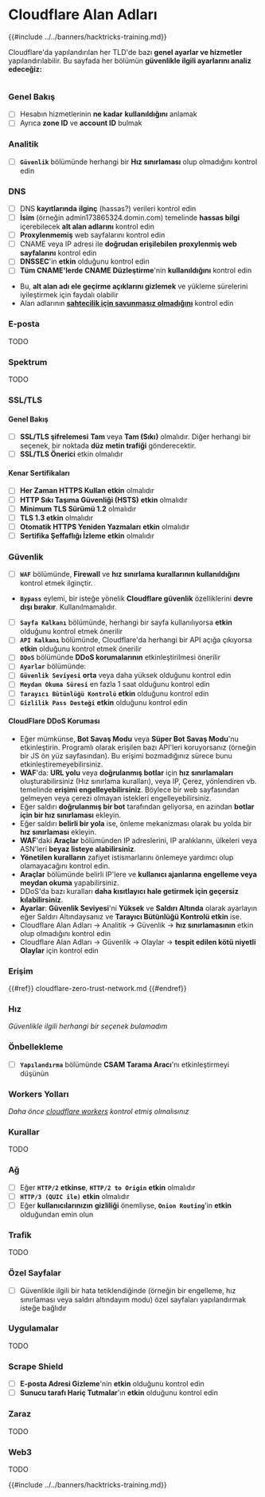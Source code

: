 # Cloudflare Alan Adları

{{#include ../../banners/hacktricks-training.md}}

Cloudflare'da yapılandırılan her TLD'de bazı **genel ayarlar ve hizmetler** yapılandırılabilir. Bu sayfada her bölümün **güvenlikle ilgili ayarlarını analiz edeceğiz:**

<figure><img src="../../images/image (101).png" alt=""><figcaption></figcaption></figure>

### Genel Bakış

- [ ] Hesabın hizmetlerinin **ne kadar** **kullanıldığını** anlamak
- [ ] Ayrıca **zone ID** ve **account ID** bulmak

### Analitik

- [ ] **`Güvenlik`** bölümünde herhangi bir **Hız sınırlaması** olup olmadığını kontrol edin

### DNS

- [ ] DNS **kayıtlarında** **ilginç** (hassas?) verileri kontrol edin
- [ ] **İsim** (örneğin admin173865324.domin.com) temelinde **hassas bilgi** içerebilecek **alt alan adlarını** kontrol edin
- [ ] **Proxylenmemiş** web sayfalarını kontrol edin
- [ ] CNAME veya IP adresi ile **doğrudan erişilebilen** **proxylenmiş web sayfalarını** kontrol edin
- [ ] **DNSSEC**'in **etkin** olduğunu kontrol edin
- [ ] **Tüm CNAME'lerde** **CNAME Düzleştirme**'nin **kullanıldığını** kontrol edin
- Bu, **alt alan adı ele geçirme açıklarını gizlemek** ve yükleme sürelerini iyileştirmek için faydalı olabilir
- Alan adlarının [**sahtecilik için savunmasız olmadığını**](https://book.hacktricks.xyz/network-services-pentesting/pentesting-smtp#mail-spoofing) kontrol edin

### **E-posta**

TODO

### Spektrum

TODO

### SSL/TLS

#### **Genel Bakış**

- [ ] **SSL/TLS şifrelemesi** **Tam** veya **Tam (Sıkı)** olmalıdır. Diğer herhangi bir seçenek, bir noktada **düz metin trafiği** gönderecektir.
- [ ] **SSL/TLS Önerici** etkin olmalıdır

#### Kenar Sertifikaları

- [ ] **Her Zaman HTTPS Kullan** **etkin** olmalıdır
- [ ] **HTTP Sıkı Taşıma Güvenliği (HSTS)** **etkin** olmalıdır
- [ ] **Minimum TLS Sürümü 1.2** olmalıdır
- [ ] **TLS 1.3 etkin** olmalıdır
- [ ] **Otomatik HTTPS Yeniden Yazmaları** **etkin** olmalıdır
- [ ] **Sertifika Şeffaflığı İzleme** **etkin** olmalıdır

### **Güvenlik**

- [ ] **`WAF`** bölümünde, **Firewall** ve **hız sınırlama kurallarının kullanıldığını** kontrol etmek ilginçtir.
- **`Bypass`** eylemi, bir isteğe yönelik **Cloudflare güvenlik** özelliklerini **devre dışı bırakır**. Kullanılmamalıdır.
- [ ] **`Sayfa Kalkanı`** bölümünde, herhangi bir sayfa kullanılıyorsa **etkin** olduğunu kontrol etmek önerilir
- [ ] **`API Kalkanı`** bölümünde, Cloudflare'da herhangi bir API açığa çıkıyorsa **etkin** olduğunu kontrol etmek önerilir
- [ ] **`DDoS`** bölümünde **DDoS korumalarının** etkinleştirilmesi önerilir
- [ ] **`Ayarlar`** bölümünde:
- [ ] **`Güvenlik Seviyesi`** **orta** veya daha yüksek olduğunu kontrol edin
- [ ] **`Meydan Okuma Süresi`** en fazla 1 saat olduğunu kontrol edin
- [ ] **`Tarayıcı Bütünlüğü Kontrolü`** **etkin** olduğunu kontrol edin
- [ ] **`Gizlilik Pass Desteği`** **etkin** olduğunu kontrol edin

#### **CloudFlare DDoS Koruması**

- Eğer mümkünse, **Bot Savaş Modu** veya **Süper Bot Savaş Modu**'nu etkinleştirin. Programlı olarak erişilen bazı API'leri koruyorsanız (örneğin bir JS ön yüz sayfasından). Bu erişimi bozmadığınız sürece bunu etkinleştiremeyebilirsiniz.
- **WAF**'da: **URL yolu** veya **doğrulanmış botlar** için **hız sınırlamaları** oluşturabilirsiniz (Hız sınırlama kuralları), veya IP, Çerez, yönlendiren vb. temelinde **erişimi engelleyebilirsiniz**. Böylece bir web sayfasından gelmeyen veya çerezi olmayan istekleri engelleyebilirsiniz.
- Eğer saldırı **doğrulanmış bir bot** tarafından geliyorsa, en azından **botlar için bir hız sınırlaması** ekleyin.
- Eğer saldırı **belirli bir yola** ise, önleme mekanizması olarak bu yolda bir **hız sınırlaması** ekleyin.
- **WAF**'daki **Araçlar** bölümünden IP adreslerini, IP aralıklarını, ülkeleri veya ASN'leri **beyaz listeye alabilirsiniz**.
- **Yönetilen kuralların** zafiyet istismarlarını önlemeye yardımcı olup olamayacağını kontrol edin.
- **Araçlar** bölümünde belirli IP'lere ve **kullanıcı ajanlarına** **engelleme veya meydan okuma** yapabilirsiniz.
- DDoS'da bazı kuralları **daha kısıtlayıcı hale getirmek için geçersiz kılabilirsiniz**.
- **Ayarlar**: **Güvenlik Seviyesi**'ni **Yüksek** ve **Saldırı Altında** olarak ayarlayın eğer Saldırı Altındaysanız ve **Tarayıcı Bütünlüğü Kontrolü etkin** ise.
- Cloudflare Alan Adları -> Analitik -> Güvenlik -> **hız sınırlamasının** etkin olup olmadığını kontrol edin
- Cloudflare Alan Adları -> Güvenlik -> Olaylar -> **tespit edilen kötü niyetli Olaylar** için kontrol edin

### Erişim

{{#ref}}
cloudflare-zero-trust-network.md
{{#endref}}

### Hız

_Güvenlikle ilgili herhangi bir seçenek bulamadım_

### Önbellekleme

- [ ] **`Yapılandırma`** bölümünde **CSAM Tarama Aracı**'nı etkinleştirmeyi düşünün

### **Workers Yolları**

_Daha önce_ [_cloudflare workers_](./#workers) _kontrol etmiş olmalısınız_

### Kurallar

TODO

### Ağ

- [ ] Eğer **`HTTP/2`** **etkinse**, **`HTTP/2 to Origin`** **etkin** olmalıdır
- [ ] **`HTTP/3 (QUIC ile)`** **etkin** olmalıdır
- [ ] Eğer **kullanıcılarınızın** **gizliliği** önemliyse, **`Onion Routing`**'in **etkin** olduğundan emin olun

### **Trafik**

TODO

### Özel Sayfalar

- [ ] Güvenlikle ilgili bir hata tetiklendiğinde (örneğin bir engelleme, hız sınırlaması veya saldırı altındayım modu) özel sayfaları yapılandırmak isteğe bağlıdır

### Uygulamalar

TODO

### Scrape Shield

- [ ] **E-posta Adresi Gizleme**'nin **etkin** olduğunu kontrol edin
- [ ] **Sunucu tarafı Hariç Tutmalar**'ın **etkin** olduğunu kontrol edin

### **Zaraz**

TODO

### **Web3**

TODO

{{#include ../../banners/hacktricks-training.md}}
